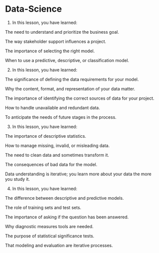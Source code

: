 # Data-Science



1. In this lesson, you have learned:

The need to understand and prioritize the business goal.

The way stakeholder support influences a project.

The importance of selecting the right model.

 When to use a predictive, descriptive, or classification model.   


2. In this lesson, you have learned:

The significance of defining the data requirements for your model.

Why the content, format, and representation of your data matter.   

The importance of identifying the correct sources of data for your project.

How to handle unavailable and redundant data.

To anticipate the needs of future stages in the process.

3. In this lesson, you have learned:

The importance of descriptive statistics.

How to manage missing, invalid, or misleading data.

The need to clean data and sometimes transform it.

The consequences of bad data for the model.

Data understanding is iterative; you learn more about your data the more you study it. 

4. In this lesson, you have learned:

The difference between descriptive and predictive models.

The role of training sets and test sets.

The importance of asking if the question has been answered.

Why diagnostic measures tools are needed.

The purpose of statistical significance tests.

That modeling and evaluation are iterative processes.
